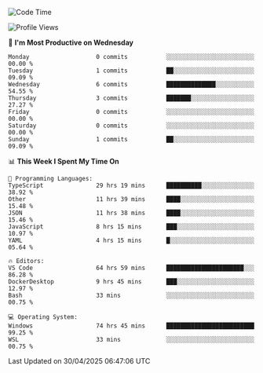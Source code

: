 <!--START_SECTION:waka-->
![Code Time](http://img.shields.io/badge/Code%20Time-4%2C799%20hrs%2048%20mins-blue)

![Profile Views](http://img.shields.io/badge/Profile%20Views-0-blue)

📅 **I'm Most Productive on Wednesday** 

```text
Monday                   0 commits           ░░░░░░░░░░░░░░░░░░░░░░░░░   00.00 % 
Tuesday                  1 commits           ██░░░░░░░░░░░░░░░░░░░░░░░   09.09 % 
Wednesday                6 commits           ██████████████░░░░░░░░░░░   54.55 % 
Thursday                 3 commits           ███████░░░░░░░░░░░░░░░░░░   27.27 % 
Friday                   0 commits           ░░░░░░░░░░░░░░░░░░░░░░░░░   00.00 % 
Saturday                 0 commits           ░░░░░░░░░░░░░░░░░░░░░░░░░   00.00 % 
Sunday                   1 commits           ██░░░░░░░░░░░░░░░░░░░░░░░   09.09 % 
```


📊 **This Week I Spent My Time On** 

```text
💬 Programming Languages: 
TypeScript               29 hrs 19 mins      ██████████░░░░░░░░░░░░░░░   38.92 % 
Other                    11 hrs 39 mins      ████░░░░░░░░░░░░░░░░░░░░░   15.48 % 
JSON                     11 hrs 38 mins      ████░░░░░░░░░░░░░░░░░░░░░   15.46 % 
JavaScript               8 hrs 15 mins       ███░░░░░░░░░░░░░░░░░░░░░░   10.97 % 
YAML                     4 hrs 15 mins       █░░░░░░░░░░░░░░░░░░░░░░░░   05.64 % 

🔥 Editors: 
VS Code                  64 hrs 59 mins      ██████████████████████░░░   86.28 % 
DockerDesktop            9 hrs 45 mins       ███░░░░░░░░░░░░░░░░░░░░░░   12.97 % 
Bash                     33 mins             ░░░░░░░░░░░░░░░░░░░░░░░░░   00.75 % 

💻 Operating System: 
Windows                  74 hrs 45 mins      █████████████████████████   99.25 % 
WSL                      33 mins             ░░░░░░░░░░░░░░░░░░░░░░░░░   00.75 % 
```


 Last Updated on 30/04/2025 06:47:06 UTC
<!--END_SECTION:waka-->
